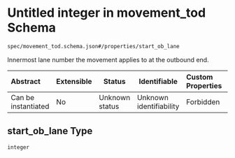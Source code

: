 # Untitled integer in movement_tod Schema

```txt
spec/movement_tod.schema.json#/properties/start_ob_lane
```

Innermost lane number the movement applies to at the outbound end.


| Abstract            | Extensible | Status         | Identifiable            | Custom Properties | Additional Properties | Access Restrictions | Defined In                                                                              |
| :------------------ | ---------- | -------------- | ----------------------- | :---------------- | --------------------- | ------------------- | --------------------------------------------------------------------------------------- |
| Can be instantiated | No         | Unknown status | Unknown identifiability | Forbidden         | Allowed               | none                | [movement_tod.schema.json\*](../../out/movement_tod.schema.json "open original schema") |

## start_ob_lane Type

`integer`
